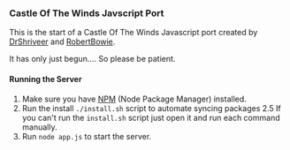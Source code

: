 ### Castle Of The Winds Javscript Port

This is the start of a Castle Of The Winds Javascript port created by [DrShriveer](http://github.com/drshriveer) and [RobertBowie](http://github.com/RobertBowie).

It has only just begun.... So please be patient.


#### Running the Server
1. Make sure you have [NPM](https://nodejs.org/download/) (Node Package Manager) installed.
2. Run the install `./install.sh` script to automate syncing packages
  2.5 If you can't run the `install.sh` script just open it and run each command manually.
3. Run `node app.js` to start the server.